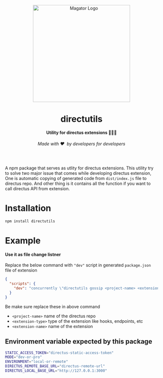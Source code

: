 <div align="center">
  <img src="https://user-images.githubusercontent.com/522079/158864859-0fbeae62-9d7a-4619-b35e-f8fa5f68e0c8.png" alt="Magator Logo" width="320">
  <h1>directutils</h1>
  <strong>Utility for directus extensions
👩🏽‍💻</strong>
  <h6>Made with ❤️ &nbsp;by developers for developers</h6>
</div>
<br>

A npm package that serves as utlity for directus extensions. This utility try to solve two major issue that comes while developing directus extension, One is automatic copying of generated code from `dist/index.js` file to directus repo. And other thing is it contains all the function if you want to call directus API from extension.

# Installation

```bash
npm install directutils
```

# Example

#### Use it as file change listner

Replace the below command with `"dev"` script in generated `package.json` file of extension

```json
{
  "scripts": {
    "dev": "concurrently \"directutils gossip <project-name> <extension-type> <extension-name>\" \"directus-extension build -w --no-minify\""
  }
}
```

Be make sure replace these in above command

- `<project-name>` name of the directus repo
- `<extension-type>` type of the extension like hooks, endpoints, etc
- `<extension-name>` name of the extension

## Environment variable expected by this package

```bash
STATIC_ACCESS_TOKEN="directus-static-access-token"
MODE="dev-or-pro"
ENVIRONMENT="local-or-remote"
DIRECTUS_REMOTE_BASE_URL="directus-remote-url"
DIRECTUS_LOCAL_BASE_URL="http://127.0.0.1:3000"
```
